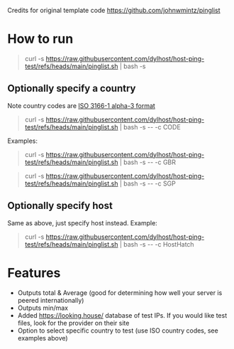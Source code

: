 Credits for original template code https://github.com/johnwmintz/pinglist

# How to run
>curl -s https://raw.githubusercontent.com/dylhost/host-ping-test/refs/heads/main/pinglist.sh  | bash -s

## Optionally specify a country
Note country codes are [ISO 3166-1 alpha-3 format](https://en.wikipedia.org/wiki/ISO_3166-1_alpha-3)
>curl -s https://raw.githubusercontent.com/dylhost/host-ping-test/refs/heads/main/pinglist.sh | bash -s -- -c CODE

Examples:
>curl -s https://raw.githubusercontent.com/dylhost/host-ping-test/refs/heads/main/pinglist.sh | bash -s -- -c GBR

>curl -s https://raw.githubusercontent.com/dylhost/host-ping-test/refs/heads/main/pinglist.sh  | bash -s -- -c SGP

## Optionally specify host
Same as above, just specify host instead. Example:
>curl -s https://raw.githubusercontent.com/dylhost/host-ping-test/refs/heads/main/pinglist.sh | bash -s -- -c HostHatch

# Features
- Outputs total & Average (good for determining how well your server is peered internationally)
- Outputs min/max
- Added https://looking.house/ database of test IPs. If you would like test files, look for the provider on their site
- Option to select specific country to test (use ISO country codes, see examples above)
